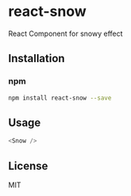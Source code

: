 # react-snow
React Component for snowy effect

## Installation

### npm

```bash
npm install react-snow --save
```

## Usage
```js
<Snow />
```

## License
MIT

